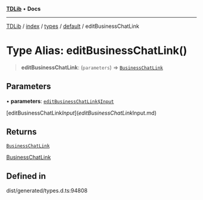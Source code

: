 [**TDLib**](../../../../../../README.md) • **Docs**

***

[TDLib](../../../../../../modules.md) / [index](../../../../../README.md) / [types](../../../README.md) / [default](../README.md) / editBusinessChatLink

# Type Alias: editBusinessChatLink()

> **editBusinessChatLink**: (`parameters`) => [`BusinessChatLink`](BusinessChatLink.md)

## Parameters

• **parameters**: [`editBusinessChatLink$Input`](editBusinessChatLink$Input.md)

[editBusinessChatLink$Input](editBusinessChatLink$Input.md)

## Returns

[`BusinessChatLink`](BusinessChatLink.md)

[BusinessChatLink](BusinessChatLink.md)

## Defined in

dist/generated/types.d.ts:94808
